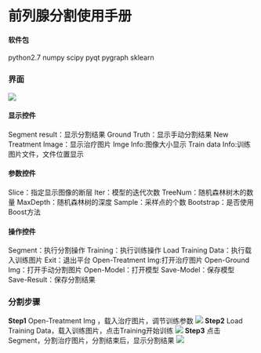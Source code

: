 # 前列腺分割使用手册 #
#### 软件包 ####
python2.7
numpy
scipy
pyqt
pygraph
sklearn

### 界面 ###
![](http://i.imgur.com/IgL6YQn.png)
#### 显示控件 ####
Segment result：显示分割结果
Ground Truth：显示手动分割结果
New Treatment Image：显示治疗图片
Imge Info:图像大小显示
Train data Info:训练图片文件，文件位置显示
#### 参数控件 ####
Slice：指定显示图像的断层
Iter：模型的迭代次数
TreeNum：随机森林树木的数量
MaxDepth：随机森林树的深度
Sample：采样点的个数
Bootstrap：是否使用Boost方法

#### 操作控件 ####
Segment：执行分割操作
Training：执行训练操作
Load Training Data：执行载入训练图片
Exit：退出平台
Open-Treatment Img:打开治疗图片
Open-Ground Img：打开手动分割图片
Open-Model：打开模型
Save-Model：保存模型
Save-Result：保存分割结果

### 分割步骤 ###
**Step1**
Open-Treatment Img ，载入治疗图片，调节训练参数
![](http://i.imgur.com/xivyvgK.png)
**Step2**
Load Training Data，载入训练图片，点击Training开始训练
![](http://i.imgur.com/rjix8fu.png)
**Step3**
点击Segment，分割治疗图片，分割结束后，显示分割结果
![](http://i.imgur.com/7CHK20d.png)